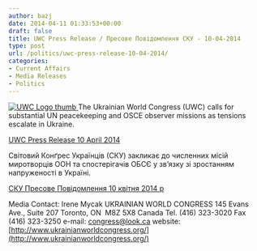 ```yaml
---
author: bazj
date: 2014-04-11 01:33:53+00:00
draft: false
title: UWC Press Release / Пресове Повідомлення СКУ - 10-04-2014
type: post
url: /politics/uwc-press-release-10-04-2014/
categories:
- Current Affairs
- Media Releases
- Politics
---
```


[![UWC Logo thumb](http://www.ozeukes.com/wp-content/uploads/2014/04/UWC-Logo-thumb.jpg)
](http://www.ozeukes.com/wp-content/uploads/2014/04/UWC-Logo-thumb.jpg)The Ukrainian World Congress (UWC) calls for substantial UN peacekeeping and OSCE observer missions as tensions escalate in Ukraine.

[UWC Press Release 10 April 2014](http://www.ozeukes.com/wp-content/uploads/2014/04/UWC-Press-Release-10-April-2014.pdf)



Світовий Конґрес Українців (СКУ) закликає до численних місій миротворців ООН та спостерігачів ОБСЄ у зв’язку зі зростанням напруженості в Україні.

[СКУ Пресове Повідомлення 10 квітня 2014 р](http://www.ozeukes.com/wp-content/uploads/2014/04/СКУ-Пресове-Повідомлення-10-квітня-2014-р.pdf) 



Media Contact: Irene Mycak
UKRAINIAN WORLD CONGRESS
145 Evans Ave., Suite 207
Toronto, ON 
M8Z 5X8 Canada
Tel. (416) 323-3020
Fax (416) 323-3250
e-mail: [congress@look.ca](mailto:congress@look.ca)
website: [http://www.ukrainianworldcongress.org/](http://www.ukrainianworldcongress.org/)
